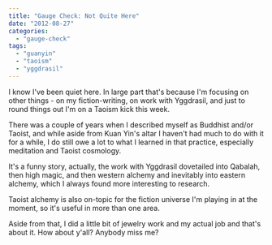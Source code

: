 ```yaml
---
title: "Gauge Check: Not Quite Here"
date: "2012-08-27"
categories: 
  - "gauge-check"
tags: 
  - "guanyin"
  - "taoism"
  - "yggdrasil"
---
```


I know I've been quiet here. In large part that's because I'm focusing on other things - on my fiction-writing, on work with Yggdrasil, and just to round things out I'm on a Taoism kick this week.

There was a couple of years when I described myself as Buddhist and/or Taoist, and while aside from Kuan Yin's altar I haven't had much to do with it for a while, I do still owe a lot to what I learned in that practice, especially meditation and Taoist cosmology.

It's a funny story, actually, the work with Yggdrasil dovetailed into Qabalah, then high magic, and then western alchemy and inevitably into eastern alchemy, which I always found more interesting to research.

Taoist alchemy is also on-topic for the fiction universe I'm playing in at the moment, so it's useful in more than one area.

Aside from that, I did a little bit of jewelry work and my actual job and that's about it. How about y'all? Anybody miss me?
